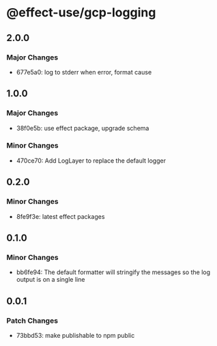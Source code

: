 # @effect-use/gcp-logging

## 2.0.0

### Major Changes

- 677e5a0: log to stderr when error, format cause

## 1.0.0

### Major Changes

- 38f0e5b: use effect package, upgrade schema

### Minor Changes

- 470ce70: Add LogLayer to replace the default logger

## 0.2.0

### Minor Changes

- 8fe9f3e: latest effect packages

## 0.1.0

### Minor Changes

- bb6fe94: The default formatter will stringify the messages so the log output is on a single line

## 0.0.1

### Patch Changes

- 73bbd53: make publishable to npm public

